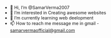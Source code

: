 - 👋 Hi, I’m @SamarVerma2007
- 👀 I’m interested in Creating awesome websites 
- 🌱 I’m currently learning web deelopment
- 📫 How to reach me message me in gmail - samarvermaofficial@gmail.com

<!---
SamarVerma2007/SamarVerma2007 is a ✨ special ✨ repository because its `README.md` (this file) appears on your GitHub profile.
You can click the Preview link to take a look at your changes.
--->
